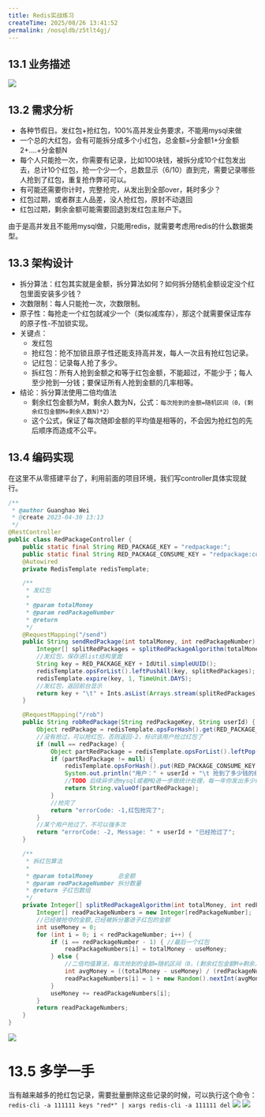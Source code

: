 ```yaml
---
title: Redis实战练习
createTime: 2025/08/26 13:41:52
permalink: /nosqldb/z5tlt4gj/
---
```

## 13.1 业务描述

![](/images/redis/19.png)

## 13.2 需求分析

- 各种节假日。发红包+抢红包，100%高并发业务要求，不能用mysql来做
- 一个总的大红包，会有可能拆分成多个小红包，总金额=分金额1+分金额2+....+分金额N
- 每个人只能抢一次，你需要有记录，比如100块钱，被拆分成10个红包发出去，总计10个红包，抢一个少一个，总数显示（6/10）直到完，需要记录哪些人抢到了红包，重复抢作弊可可以。
- 有可能还需要你计时，完整抢完，从发出到全部over，耗时多少？
- 红包过期，或者群主人品差，没人抢红包，原封不动退回
- 红包过期，剩余金额可能需要回退到发红包主账户下。

由于是高并发且不能用mysql做，只能用redis，就需要考虑用redis的什么数据类型。

## 13.3 架构设计

- 拆分算法：红包其实就是金额，拆分算法如何？如何拆分随机金额设定没个红包里面安装多少钱？
- 次数限制：每人只能抢一次，次数限制。
- 原子性：每抢走一个红包就减少一个（类似减库存），那这个就需要保证库存的原子性-不加锁实现。
- 关键点：
  - 发红包
  - 抢红包：抢不加锁且原子性还能支持高并发，每人一次且有抢红包记录。
  - 记红包：记录每人抢了多少。
  - 拆红包：所有人抢到金额之和等于红包金额，不能超过，不能少于；每人至少抢到一分钱；要保证所有人抢到金额的几率相等。
- 结论：拆分算法使用二倍均值法
  - 剩余红包金额为M，剩余人数为N，公式：`每次抢到的金额=随机区间（0，(剩余红包金额M➗剩余人数N)*2）`
  - 这个公式，保证了每次随即金额的平均值是相等的，不会因为抢红包的先后顺序而造成不公平。

## 13.4 编码实现

在这里不从零搭建平台了，利用前面的项目环境，我们写controller具体实现就行。

```java
/**
 * @author Guanghao Wei
 * @create 2023-04-30 13:13
 */
@RestController
public class RedPackageController {
    public static final String RED_PACKAGE_KEY = "redpackage:";
    public static final String RED_PACKAGE_CONSUME_KEY = "redpackage:consume:";
    @Autowired
    private RedisTemplate redisTemplate;

    /**
     * 发红包
     *
     * @param totalMoney
     * @param redPackageNumber
     * @return
     */
    @RequestMapping("/send")
    public String sendRedPackage(int totalMoney, int redPackageNumber) {
        Integer[] splitRedPackages = splitRedPackageAlgorithm(totalMoney, redPackageNumber);
        //发红包，保存进list结构里面
        String key = RED_PACKAGE_KEY + IdUtil.simpleUUID();
        redisTemplate.opsForList().leftPushAll(key, splitRedPackages);
        redisTemplate.expire(key, 1, TimeUnit.DAYS);
        //发红包，返回前台显示
        return key + "\t" + Ints.asList(Arrays.stream(splitRedPackages).mapToInt(Integer::valueOf).toArray());
    }

    @RequestMapping("/rob")
    public String robRedPackage(String redPackageKey, String userId) {
        Object redPackage = redisTemplate.opsForHash().get(RED_PACKAGE_CONSUME_KEY + redPackageKey, userId);
        //没有抢过，可以抢红包，否则返回-2，标识该用户抢过红包了
        if (null == redPackage) {
            Object partRedPackage = redisTemplate.opsForList().leftPop(RED_PACKAGE_KEY + redPackageKey);
            if (partRedPackage != null) {
                redisTemplate.opsForHash().put(RED_PACKAGE_CONSUME_KEY + redPackageKey, userId, partRedPackage);
                System.out.println("用户：" + userId + "\t 抢到了多少钱的红包：" + partRedPackage);
                //TODO 后续异步进mysql或者MQ进一步做统计处理，每一年你发出多少红包，抢到多少红包，年度总结
                return String.valueOf(partRedPackage);
            }
            //抢完了
            return "errorCode: -1,红包抢完了";
        }
        //某个用户抢过了，不可以强多次
        return "errorCode: -2, Message: " + userId + "已经抢过了";
    }

    /**
     * 拆红包算法
     *
     * @param totalMoney       总金额
     * @param redPackageNumber 拆分数量
     * @return 子红包数组
     */
    private Integer[] splitRedPackageAlgorithm(int totalMoney, int redPackageNumber) {
        Integer[] readPackageNumbers = new Integer[redPackageNumber];
        //已经被抢夺的金额,已经被拆分塞进子红包的金额
        int useMoney = 0;
        for (int i = 0; i < redPackageNumber; i++) {
            if (i == redPackageNumber - 1) { //最后一个红包
                readPackageNumbers[i] = totalMoney - useMoney;
            } else {
                //二倍均值算法，每次抢到的金额=随机区间（0，(剩余红包金额M➗剩余人数N)*2）
                int avgMoney = ((totalMoney - useMoney) / (redPackageNumber - i)) * 2;
                readPackageNumbers[i] = 1 + new Random().nextInt(avgMoney - 1);
            }
            useMoney += readPackageNumbers[i];
        }
        return readPackageNumbers;
    }
}
```

![](/images/redis/20.png)

# 13.5 多学一手

当有越来越多的抢红包记录，需要批量删除这些记录的时候，可以执行这个命令：
`redis-cli -a 111111 keys "red*" | xargs redis-cli -a 111111 del`
![](/images/redis/21.png)
![](/images/redis/22.png)